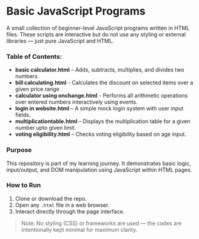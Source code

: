 # Basic JavaScript Programs

A small collection of beginner-level JavaScript programs written in HTML files. These scripts are interactive but do not use any styling or external libraries — just pure JavaScript and HTML.

### Table of Contents:
- **basic calculator.html** – Adds, subtracts, multiplies, and divides two numbers.
- **bill calculating.html** - Calculates the discount on selected items over a given price range
- **calculator using onchange.html** - Performs all arithmetic operations over entered numbers interactively using events.
- **login in website.html** – A simple mock login system with user input fields.
- **multiplicationtable.html** – Displays the multiplication table for a given number upto given limit.
- **voting eligibility.html** – Checks voting eligibility based on age input.
  

### Purpose
This repository is part of my learning journey. It demonstrates basic logic, input/output, and DOM manipulation using JavaScript within HTML pages.

### How to Run
1. Clone or download the repo.
2. Open any `.html` file in a web browser.
3. Interact directly through the page interface.

> Note: No styling (CSS) or frameworks are used — the codes are intentionally kept minimal for maximum clarity.
